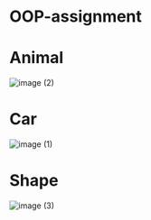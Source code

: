 # OOP-assignment

# Animal
![image (2)](https://user-images.githubusercontent.com/49017321/235338916-a857b191-34e9-4a57-b5e0-0f0610b16f74.png)

# Car
![image (1)](https://user-images.githubusercontent.com/49017321/235338919-48108307-3513-4779-860b-a3e50a040783.png)

# Shape
![image (3)](https://user-images.githubusercontent.com/49017321/235338918-1363e8f3-c6f7-4d65-abb3-b68a032b1c25.png)

